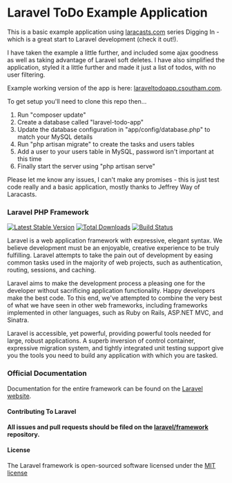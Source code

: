 # Laravel ToDo Example Application
This is a basic example application using [laracasts.com](http://laracasts.com) series Digging In - which is a great start to Laravel development (check it out!).

I have taken the example a little further, and included some ajax goodness as well as taking advantage of Laravel soft deletes. I have also simplified the application, styled it a little further and made it just a list of todos, with no user filtering.

Example working version of the app is here: [laraveltodoapp.csoutham.com](http://laraveltodoapp.csoutham.com).

To get setup you'll need to clone this repo then...

1. Run "composer update"  
2. Create a database called "laravel-todo-app"  
3. Update the database configuration in "app/config/database.php" to match your MySQL details  
4. Run "php artisan migrate" to create the tasks and users tables  
5. Add a user to your users table in MySQL, password isn't important at this time  
6. Finally start the server using "php artisan serve"

Please let me know any issues, I can't make any promises - this is just test code really and a basic application, mostly thanks to Jeffrey Way of Laracasts.

### Laravel PHP Framework

[![Latest Stable Version](https://poser.pugx.org/laravel/framework/version.png)](https://packagist.org/packages/laravel/framework) [![Total Downloads](https://poser.pugx.org/laravel/framework/d/total.png)](https://packagist.org/packages/laravel/framework) [![Build Status](https://travis-ci.org/laravel/framework.png)](https://travis-ci.org/laravel/framework)

Laravel is a web application framework with expressive, elegant syntax. We believe development must be an enjoyable, creative experience to be truly fulfilling. Laravel attempts to take the pain out of development by easing common tasks used in the majority of web projects, such as authentication, routing, sessions, and caching.

Laravel aims to make the development process a pleasing one for the developer without sacrificing application functionality. Happy developers make the best code. To this end, we've attempted to combine the very best of what we have seen in other web frameworks, including frameworks implemented in other languages, such as Ruby on Rails, ASP.NET MVC, and Sinatra.

Laravel is accessible, yet powerful, providing powerful tools needed for large, robust applications. A superb inversion of control container, expressive migration system, and tightly integrated unit testing support give you the tools you need to build any application with which you are tasked.

### Official Documentation

Documentation for the entire framework can be found on the [Laravel website](http://laravel.com/docs).

#### Contributing To Laravel

**All issues and pull requests should be filed on the [laravel/framework](http://github.com/laravel/framework) repository.**

#### License

The Laravel framework is open-sourced software licensed under the [MIT license](http://opensource.org/licenses/MIT)
